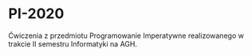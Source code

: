 # PI-2020
Ćwiczenia z przedmiotu Programowanie Imperatywne realizowanego w trakcie II semestru Informatyki na AGH.
